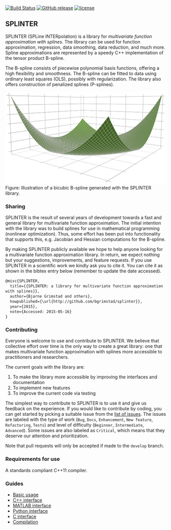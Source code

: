 [![Build Status](https://circleci.com/gh/bgrimstad/splinter.svg?style=shield&circle-token=:circle-token)](https://circleci.com/gh/bgrimstad/splinter)
[![GitHub release](https://img.shields.io/github/release/bgrimstad/splinter.svg?style=flat-square)](https://github.com/bgrimstad/splinter/releases)
[![license](https://img.shields.io/github/license/bgrimstad/splinter.svg?style=flat-square)]()

## SPLINTER
SPLINTER (SPLine INTERpolation) is a library for *multivariate function approximation with splines*. The library can be used for function approximation, regression, data smoothing, data reduction, and much more. Spline approximations are represented by a speedy C++ implementation of the tensor product B-spline.

The B-spline consists of piecewise polynomial basis functions, offering a high flexibility and smoothness. The B-spline can be fitted to data using ordinary least squares (OLS), possibly with regularization. The library also offers construction of penalized splines (P-splines).

![Illustration of a B-spline](assets/bspline.png)
Figure: Illustration of a bicubic B-spline generated with the SPLINTER library.

### Sharing
SPLINTER is the result of several years of development towards a fast and general library for multivariate function approximation. The initial intention with the library was to build splines for use in mathematical programming (nonlinear optimization). Thus, some effort has been put into functionality that supports this, e.g. Jacobian and Hessian computations for the B-spline.

By making SPLINTER publicly available we hope to help anyone looking for a multivariate function approximation library. In return, we expect nothing but your suggestions, improvements, and feature requests. If you use SPLINTER in a scientific work we kindly ask you to cite it. You can cite it as shown in the bibtex entry below (remember to update the date accessed).
```
@misc{SPLINTER,
  title={{SPLINTER: a library for multivariate function approximation with splines}},
  author={Bjarne Grimstad and others},
  howpublished={\url{http://github.com/bgrimstad/splinter}},
  year={2015},
  note={Accessed: 2015-05-16}
}
```
### Contributing
Everyone is welcome to use and contribute to SPLINTER. We believe that collective effort over time is the only way to create a great library: one that makes multivariate function approximation with splines more accessible to practitioners and researchers.

The current goals with the library are:

1. To make the library more accessible by improving the interfaces and documentation
2. To implement new features
3. To improve the current code via testing

The simplest way to contribute to SPLINTER is to use it and give us feedback on the experience. If you would like to contribute by coding, you can get started by picking a suitable issue from the [list of issues](https://github.com/bgrimstad/splinter/issues). The issues are labeled with the type of work (`Bug`, `Docs`, `Enhancement`, `New feature`, `Refactoring`, `Tests`) and level of difficulty (`Beginner`, `Intermediate`, `Advanced`). Some issues are also labeled as `Critical`, which means that they deserve our attention and prioritization.

Note that pull requests will only be accepted if made to the `develop` branch.

### Requirements for use
A standards compliant C++11 compiler.

### Guides
* [Basic usage](docs/basic_usage.md)
* [C++ interface](docs/cpp_interface.md)
* [MATLAB interface](docs/matlab_interface.md)
* [Python interface](docs/python_interface.md)
* [C interface](docs/c_interface.md)
* [Compilation](docs/compile.md)
